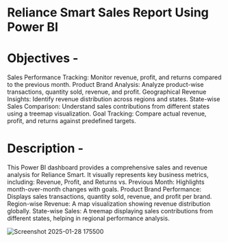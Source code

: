 # Reliance Smart Sales Report Using Power BI 

# Objectives -

Sales Performance Tracking: Monitor revenue, profit, and returns compared to the previous month.
Product Brand Analysis: Analyze product-wise transactions, quantity sold, revenue, and profit.
Geographical Revenue Insights: Identify revenue distribution across regions and states.
State-wise Sales Comparison: Understand sales contributions from different states using a treemap visualization.
Goal Tracking: Compare actual revenue, profit, and returns against predefined targets.

# Description - 

This Power BI dashboard provides a comprehensive sales and revenue analysis for Reliance Smart. It visually represents key business metrics, including:
Revenue, Profit, and Returns vs. Previous Month: Highlights month-over-month changes with goals.
Product Brand Performance: Displays sales transactions, quantity sold, revenue, and profit per brand.
Region-wise Revenue: A map visualization showing revenue distribution globally.
State-wise Sales: A treemap displaying sales contributions from different states, helping in regional performance analysis.



![Screenshot 2025-01-28 175500](https://github.com/user-attachments/assets/395e02a8-59cb-44d5-8240-2518f5c851dd)
